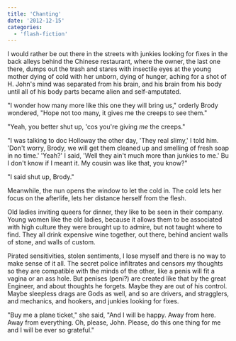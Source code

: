 ```yaml
---
title: 'Chanting'
date: '2012-12-15'
categories:
  - 'flash-fiction'
---
```


I would rather be out there in the streets with junkies looking for fixes in the
back alleys behind the Chinese restaurant, where the owner, the last one there,
dumps out the trash and stares with insectile eyes at the young mother dying of
cold with her unborn, dying of hunger, aching for a shot of H. John's mind was
separated from his brain, and his brain from his body until all of his body
parts became alien and self-amputated.

<!-- truncate -->


"I wonder how many more like this one they will bring us," orderly Brody
wondered, "Hope not too many, it gives me the creeps to see them."

"Yeah, you better shut up, 'cos you're giving _me_ the creeps."

"I was talking to doc Holloway the other day, 'They real slimy,' I told him.
'Don't worry, Brody, we will get them cleaned up and smelling of fresh soap in
no time.' 'Yeah?' I said, 'Well they ain't much more than junkies to me.' Bu I
don't know if I meant it. My cousin was like that, you know?"

"I said shut up, Brody."

Meanwhile, the nun opens the window to let the cold in. The cold lets her focus
on the afterlife, lets her distance herself from the flesh.

Old ladies inviting queers for dinner, they like to be seen in their company.
Young women like the old ladies, because it allows them to be associated with
high culture they were brought up to admire, but not taught where to find. They
all drink expensive wine together, out there, behind ancient walls of stone, and
walls of custom.

Pirated sensitivities, stolen sentiments, I lose myself and there is no way to
make sense of it all. The secret police infiltrates and censors my thoughts so
they are compatible with the minds of the other, like a penis will fit a vagina
or an ass hole. But penises (peni?) are created like that by the great Engineer,
and about thoughts he forgets. Maybe they are out of his control. Maybe
sleepless drags are Gods as well, and so are drivers, and stragglers, and
mechanics, and hookers, and junkies looking for fixes.

"Buy me a plane ticket," she said, "And I will be happy. Away from here. Away
from everything. Oh, please, John. Please, do this one thing for me and I will
be ever so grateful."
